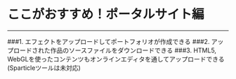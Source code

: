 # ここがおすすめ！ポータルサイト編
***
###1. エフェクトをアップロードして<span class="red">ポートフォリオが作成できる</span>
###2. アップロードされた作品の<span class="red">ソースファイルをダウンロードできる</span>
###3. <span class="red">HTML5, WebGL</span>を使ったコンテンツもオンラインエディタを通してアップロードできる(Sparticleツールは未対応)

<div class="fixed-right-bottom">
<i class="fa fa fa-spinner fa-spin fa-2x"></i>
</div>